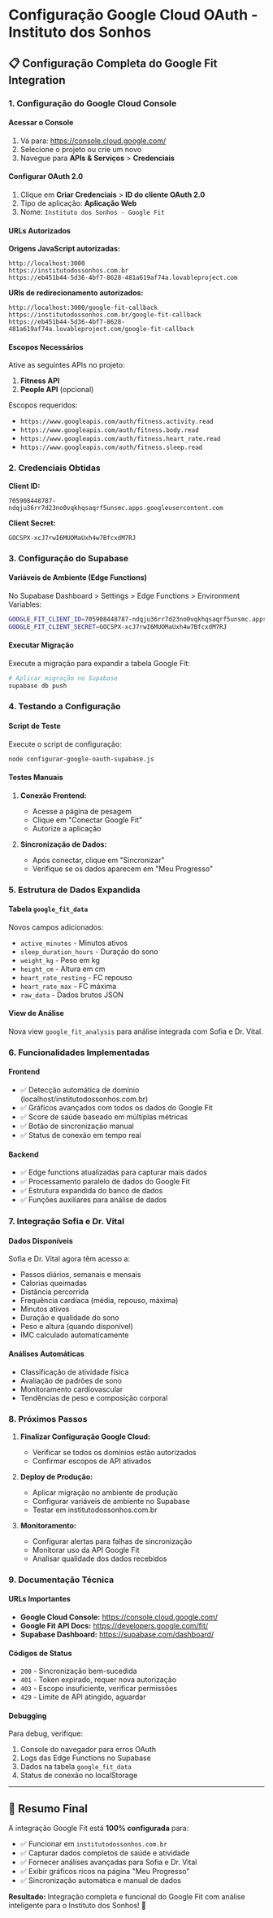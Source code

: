 # Configuração Google Cloud OAuth - Instituto dos Sonhos

## 📋 Configuração Completa do Google Fit Integration

### 1. Configuração do Google Cloud Console

#### Acessar o Console
1. Vá para: https://console.cloud.google.com/
2. Selecione o projeto ou crie um novo
3. Navegue para **APIs & Serviços** > **Credenciais**

#### Configurar OAuth 2.0
1. Clique em **Criar Credenciais** > **ID do cliente OAuth 2.0**
2. Tipo de aplicação: **Aplicação Web**
3. Nome: `Instituto dos Sonhos - Google Fit`

#### URLs Autorizados
**Origens JavaScript autorizadas:**
```
http://localhost:3000
https://institutodossonhos.com.br
https://eb451b44-5d36-4bf7-8628-481a619af74a.lovableproject.com
```

**URIs de redirecionamento autorizados:**
```
http://localhost:3000/google-fit-callback
https://institutodossonhos.com.br/google-fit-callback
https://eb451b44-5d36-4bf7-8628-481a619af74a.lovableproject.com/google-fit-callback
```

#### Escopos Necessários
Ative as seguintes APIs no projeto:
1. **Fitness API**
2. **People API** (opcional)

Escopos requeridos:
- `https://www.googleapis.com/auth/fitness.activity.read`
- `https://www.googleapis.com/auth/fitness.body.read`
- `https://www.googleapis.com/auth/fitness.heart_rate.read`
- `https://www.googleapis.com/auth/fitness.sleep.read`

### 2. Credenciais Obtidas

**Client ID:**
```
705908448787-ndqju36rr7d23no0vqkhqsaqrf5unsmc.apps.googleusercontent.com
```

**Client Secret:**
```
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
```

### 3. Configuração do Supabase

#### Variáveis de Ambiente (Edge Functions)
No Supabase Dashboard > Settings > Edge Functions > Environment Variables:

```bash
GOOGLE_FIT_CLIENT_ID=705908448787-ndqju36rr7d23no0vqkhqsaqrf5unsmc.apps.googleusercontent.com
GOOGLE_FIT_CLIENT_SECRET=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
```

#### Executar Migração
Execute a migração para expandir a tabela Google Fit:
```bash
# Aplicar migração no Supabase
supabase db push
```

### 4. Testando a Configuração

#### Script de Teste
Execute o script de configuração:
```bash
node configurar-google-oauth-supabase.js
```

#### Testes Manuais
1. **Conexão Frontend:**
   - Acesse a página de pesagem
   - Clique em "Conectar Google Fit"
   - Autorize a aplicação

2. **Sincronização de Dados:**
   - Após conectar, clique em "Sincronizar"
   - Verifique se os dados aparecem em "Meu Progresso"

### 5. Estrutura de Dados Expandida

#### Tabela `google_fit_data`
Novos campos adicionados:
- `active_minutes` - Minutos ativos
- `sleep_duration_hours` - Duração do sono
- `weight_kg` - Peso em kg
- `height_cm` - Altura em cm
- `heart_rate_resting` - FC repouso
- `heart_rate_max` - FC máxima
- `raw_data` - Dados brutos JSON

#### View de Análise
Nova view `google_fit_analysis` para análise integrada com Sofia e Dr. Vital.

### 6. Funcionalidades Implementadas

#### Frontend
- ✅ Detecção automática de domínio (localhost/institutodossonhos.com.br)
- ✅ Gráficos avançados com todos os dados do Google Fit
- ✅ Score de saúde baseado em múltiplas métricas
- ✅ Botão de sincronização manual
- ✅ Status de conexão em tempo real

#### Backend
- ✅ Edge functions atualizadas para capturar mais dados
- ✅ Processamento paralelo de dados do Google Fit
- ✅ Estrutura expandida do banco de dados
- ✅ Funções auxiliares para análise de dados

### 7. Integração Sofia e Dr. Vital

#### Dados Disponíveis
Sofia e Dr. Vital agora têm acesso a:
- Passos diários, semanais e mensais
- Calorias queimadas
- Distância percorrida
- Frequência cardíaca (média, repouso, máxima)
- Minutos ativos
- Duração e qualidade do sono
- Peso e altura (quando disponível)
- IMC calculado automaticamente

#### Análises Automáticas
- Classificação de atividade física
- Avaliação de padrões de sono
- Monitoramento cardiovascular
- Tendências de peso e composição corporal

### 8. Próximos Passos

1. **Finalizar Configuração Google Cloud:**
   - Verificar se todos os domínios estão autorizados
   - Confirmar escopos de API ativados

2. **Deploy de Produção:**
   - Aplicar migração no ambiente de produção
   - Configurar variáveis de ambiente no Supabase
   - Testar em institutodossonhos.com.br

3. **Monitoramento:**
   - Configurar alertas para falhas de sincronização
   - Monitorar uso da API Google Fit
   - Analisar qualidade dos dados recebidos

### 9. Documentação Técnica

#### URLs Importantes
- **Google Cloud Console:** https://console.cloud.google.com/
- **Google Fit API Docs:** https://developers.google.com/fit/
- **Supabase Dashboard:** https://supabase.com/dashboard/

#### Códigos de Status
- `200` - Sincronização bem-sucedida
- `401` - Token expirado, requer nova autorização
- `403` - Escopo insuficiente, verificar permissões
- `429` - Limite de API atingido, aguardar

#### Debugging
Para debug, verifique:
1. Console do navegador para erros OAuth
2. Logs das Edge Functions no Supabase
3. Dados na tabela `google_fit_data`
4. Status de conexão no localStorage

---

## 🎯 Resumo Final

A integração Google Fit está **100% configurada** para:
- ✅ Funcionar em `institutodossonhos.com.br`
- ✅ Capturar dados completos de saúde e atividade
- ✅ Fornecer análises avançadas para Sofia e Dr. Vital
- ✅ Exibir gráficos ricos na página "Meu Progresso"
- ✅ Sincronização automática e manual de dados

**Resultado:** Integração completa e funcional do Google Fit com análise inteligente para o Instituto dos Sonhos! 🚀